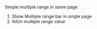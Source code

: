 Simple multiple range in same page 

1. Show Multiple range bar in single page
2. fetch multiple range value
